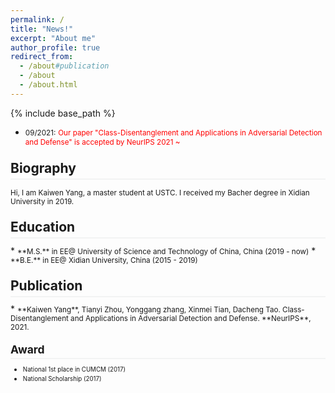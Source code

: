 ```yaml
---
permalink: /
title: "News!"
excerpt: "About me"
author_profile: true
redirect_from: 
  - /about#publication
  - /about
  - /about.html
---
```

<style>
.page__content p {
    margin: 0 0 0em;
}
p{
    /*margin: 0;*/
    /*padding: -30;*/
    /*line-height: 15px;*/
}
a{
	color:#7c1313;
}
ul{
    /*margin: 0;*/
    /*padding: -30;*/
    line-height: 15px;
    margin-block-start: 0em;
    margin-block-end: 0em;
}
ul li, ol li {
    margin-bottom: 0.em;
}
h1, h2, h3, h4, h5, h6 {
	padding-bottom: 0.2em;
	margin: 1em 0 0.5em;
	border-bottom: 2px solid #f2f3f3;
}
</style>
{% include base_path %} 
* <small>09/2021:</small> <small style="color:red">Our paper "Class-Disentanglement and Applications in Adversarial Detection and Defense" is accepted by NeurIPS 2021 ~</small> 

<h2 id="biography"> Biography</h2>  

<small> Hi, I am Kaiwen Yang, a master student at USTC. I received my Bacher degree in Xidian University in 2019.</small>

<h2 id="education"> Education</h2>  
* <small>**M.S.** in EE@
    University of Science and Technology of China, China (2019 - now)</small>  
* <small>**B.E.** in EE@
   Xidian University, China (2015 - 2019)</small> 


<h2 id="publication">Publication</h2> 
* <small>**Kaiwen Yang**, Tianyi Zhou, Yonggang zhang, Xinmei Tian, Dacheng Tao. Class-Disentanglement and Applications in Adversarial Detection and Defense. **NeurIPS**, 2021. 
	
<h2 id="award"> Award</h2> 

* <small>National 1st place in CUMCM (2017) </small>
* <small>National Scholarship (2017) </small>



